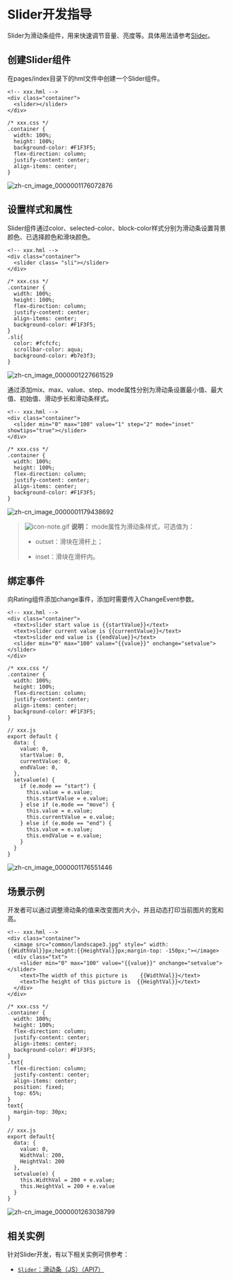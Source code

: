# Slider开发指导


Slider为滑动条组件，用来快速调节音量、亮度等。具体用法请参考[Slider](../reference/arkui-js/js-components-basic-slider.md)。


## 创建Slider组件

在pages/index目录下的hml文件中创建一个Slider组件。



```
<!-- xxx.hml -->
<div class="container">
  <slider></slider>
</div>
```

```
/* xxx.css */
.container {
  width: 100%;
  height: 100%;
  background-color: #F1F3F5;
  flex-direction: column;
  justify-content: center;
  align-items: center;
}
```


![zh-cn_image_0000001176072876](figures/zh-cn_image_0000001176072876.gif)


## 设置样式和属性

Slider组件通过color、selected-color、block-color样式分别为滑动条设置背景颜色、已选择颜色和滑块颜色。


```
<!-- xxx.hml -->
<div class="container">
  <slider class= "sli"></slider>
</div>
```


```
/* xxx.css */
.container {
  width: 100%;
  height: 100%;
  flex-direction: column;
  justify-content: center;
  align-items: center;
  background-color: #F1F3F5;
}
.sli{
  color: #fcfcfc;
  scrollbar-color: aqua;
  background-color: #b7e3f3;
}
```

![zh-cn_image_0000001227661529](figures/zh-cn_image_0000001227661529.gif)

通过添加mix、max、value、step、mode属性分别为滑动条设置最小值、最大值、初始值、滑动步长和滑动条样式。


```
<!-- xxx.hml -->
<div class="container">
  <slider min="0" max="100" value="1" step="2" mode="inset" showtips="true"></slider>
</div>
```


```
/* xxx.css */
.container {
  width: 100%;
  height: 100%;
  flex-direction: column;
  justify-content: center;
  align-items: center;
  background-color: #F1F3F5;
}
```

![zh-cn_image_0000001179438692](figures/zh-cn_image_0000001179438692.gif)

> ![icon-note.gif](public_sys-resources/icon-note.gif) **说明：**
> mode属性为滑动条样式，可选值为：
>
> - outset：滑块在滑杆上；
>
> - inset：滑块在滑杆内。


## 绑定事件

向Rating组件添加change事件，添加时需要传入ChangeEvent参数。


```
<!-- xxx.hml -->
<div class="container">
  <text>slider start value is {{startValue}}</text>
  <text>slider current value is {{currentValue}}</text>
  <text>slider end value is {{endValue}}</text>
  <slider min="0" max="100" value="{{value}}" onchange="setvalue"></slider>
</div>
```


```
/* xxx.css */
.container {
  width: 100%;
  height: 100%; 
  flex-direction: column;
  justify-content: center;
  align-items: center;
  background-color: #F1F3F5;
}
```


```
// xxx.js
export default {
  data: {
    value: 0,
    startValue: 0,
    currentValue: 0,
    endValue: 0,
  },
  setvalue(e) {
    if (e.mode == "start") {
      this.value = e.value;
      this.startValue = e.value;
    } else if (e.mode == "move") {
      this.value = e.value;
      this.currentValue = e.value;
    } else if (e.mode == "end") {
      this.value = e.value;
      this.endValue = e.value;
    }
  }
}
```

![zh-cn_image_0000001176551446](figures/zh-cn_image_0000001176551446.gif)


## 场景示例

开发者可以通过调整滑动条的值来改变图片大小，并且动态打印当前图片的宽和高。


```
<!-- xxx.hml -->
<div class="container">
  <image src="common/landscape3.jpg" style=" width: {{WidthVal}}px;height:{{HeightVal}}px;margin-top: -150px;"></image>
  <div class="txt">
    <slider min="0" max="100" value="{{value}}" onchange="setvalue"></slider>
    <text>The width of this picture is    {{WidthVal}}</text>
    <text>The height of this picture is  {{HeightVal}}</text>
  </div>
</div>
```


```
/* xxx.css */
.container {
  width: 100%;
  height: 100%;
  flex-direction: column;
  justify-content: center;
  align-items: center;
  background-color: #F1F3F5;
}
.txt{
  flex-direction: column;
  justify-content: center;
  align-items: center;
  position: fixed;
  top: 65%;
}
text{
  margin-top: 30px;
}
```


```
// xxx.js
export default{
  data: {
    value: 0,
    WidthVal: 200,
    HeightVal: 200
  },
  setvalue(e) {
    this.WidthVal = 200 + e.value;
    this.HeightVal = 200 + e.value
  }
}
```

![zh-cn_image_0000001263038799](figures/zh-cn_image_0000001263038799.gif)


## 相关实例

针对Slider开发，有以下相关实例可供参考：

- [`Slider`：滑动条（JS）（API7）](https://gitee.com/openharmony/app_samples/blob/master/UI/Slider)